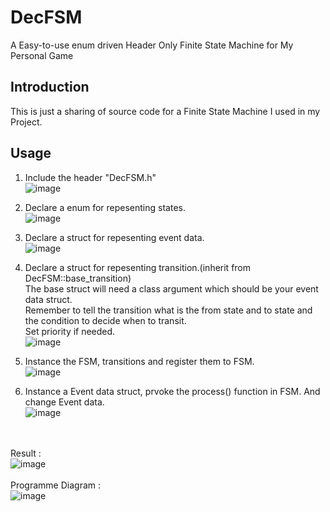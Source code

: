 # DecFSM
A Easy-to-use enum driven Header Only Finite State Machine for My Personal Game

## Introduction
This is just a sharing of source code for a Finite State Machine I used in my Project.

## Usage
1. Include the header "DecFSM.h"<br/>
![image](https://github.com/user-attachments/assets/34b3fd40-10f1-4b6b-a59d-53b1deb17bc1)


2. Declare a enum for repesenting states.<br/>
![image](https://github.com/user-attachments/assets/b6cf44da-105a-4850-9549-9494c901faac)

3. Declare a struct for repesenting event data.<br/>
![image](https://github.com/user-attachments/assets/af4ec36f-1470-497f-9a6b-77bd0ce3276e)

4. Declare a struct for repesenting transition.(inherit from DecFSM::base_transition<evt>)<br/>   The base struct will need a class argument which should be your event data struct.<br/>   Remember to tell the transition what is the from state and to state and the condition to decide when to transit.<br/>   Set priority if needed.<br/>
![image](https://github.com/user-attachments/assets/ac58bf72-7ec8-454b-815a-40a55b18421b)

5. Instance the FSM, transitions and register them to FSM.<br/>
![image](https://github.com/user-attachments/assets/300158dc-f275-483a-86b4-56dfd761fb5a)

6. Instance a Event data struct, prvoke the process() function in FSM. And change Event data.<br/>
![image](https://github.com/user-attachments/assets/9fb01e45-fade-4306-9ab2-68bed4f3eb4e)

<br/><br/>
Result : <br/>
![image](https://github.com/user-attachments/assets/24c4aad1-a79d-46e4-888d-57d3b58358af)
<br/><br/>
Programme Diagram : <br/>
![image](https://github.com/user-attachments/assets/7e67bd2a-5b20-4ae3-9922-cda3983fe652)
